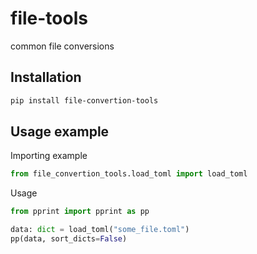 # file-tools

common file conversions

## Installation

```BASH
pip install file-convertion-tools
```

## Usage example

Importing example

```Python
from file_convertion_tools.load_toml import load_toml
```

Usage

```Python
from pprint import pprint as pp

data: dict = load_toml("some_file.toml")
pp(data, sort_dicts=False)
```

<!--
## Create a new release

example:

```BASH
git tag 0.0.1
git push origin --tags
```

release a patch:

```BASH
poetry version patch
```

then `git commit`, `git push` and

```BASH
git tag 0.0.2
git push origin --tags
```
-->

